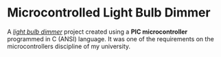 
# Microcontrolled Light Bulb Dimmer

A [*light bulb dimmer*](https://en.wikipedia.org/wiki/Dimmer) project created using a __PIC microcontroller__ programmed in C (ANSI) language. It was one of the  requirements on the microcontrollers discipline of my university.
